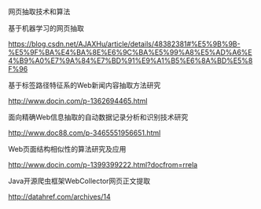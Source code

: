 网页抽取技术和算法

基于机器学习的网页抽取

https://blog.csdn.net/AJAXHu/article/details/48382381#%E5%9B%9B-%E5%9F%BA%E4%BA%8E%E6%9C%BA%E5%99%A8%E5%AD%A6%E4%B9%A0%E7%9A%84%E7%BD%91%E9%A1%B5%E6%8A%BD%E5%8F%96

基于标签路径特征系的Web新闻内容抽取方法研究
 
http://www.docin.com/p-1362694465.html

面向精确Web信息抽取的自动数据记录分析和识别技术研究

http://www.doc88.com/p-3465551956651.html

Web页面结构相似性的算法研究及应用

http://www.docin.com/p-1399399222.html?docfrom=rrela

Java开源爬虫框架WebCollector网页正文提取

http://datahref.com/archives/14
